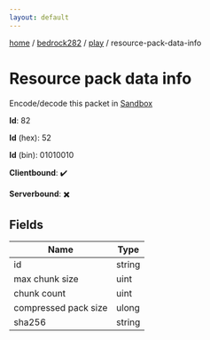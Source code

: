 ```yaml
---
layout: default
---
```


[home](/)  /  [bedrock282](/protocol/bedrock282)  /  [play](/protocol/bedrock282/play)  /  resource-pack-data-info

# Resource pack data info

Encode/decode this packet in [Sandbox](../../../sandbox/bedrock282#Play.ResourcePackDataInfo)

**Id**: 82

**Id** (hex): 52

**Id** (bin): 01010010

**Clientbound**: ✔️

**Serverbound**: ✖️

## Fields

Name | Type
---|---
id | string
max chunk size | uint
chunk count | uint
compressed pack size | ulong
sha256 | string
